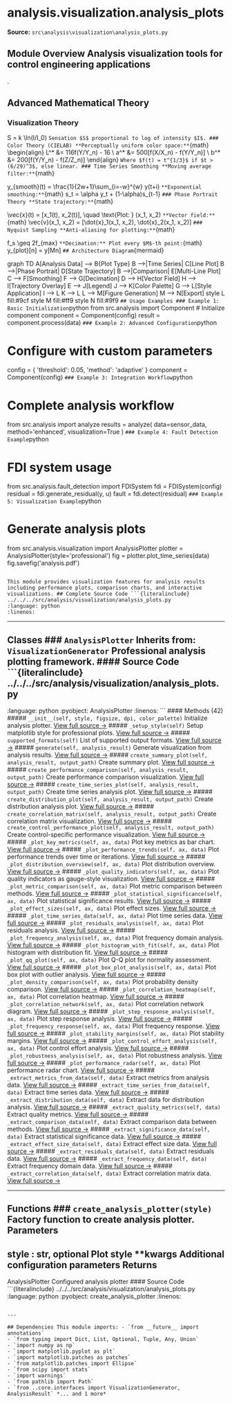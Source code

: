 # analysis.visualization.analysis_plots

**Source:** `src\analysis\visualization\analysis_plots.py`

## Module Overview Analysis visualization tools for control engineering applications

.

## Advanced Mathematical Theory

### Visualization Theory


S = k \ln(I/I_0)
``` Sensation $S$ proportional to log of intensity $I$. ### Color Theory (CIELAB) **Perceptually uniform color space:** ```{math}
\begin{align}
L^* &= 116f(Y/Y_n) - 16 \\
a^* &= 500[f(X/X_n) - f(Y/Y_n)] \\
b^* &= 200[f(Y/Y_n) - f(Z/Z_n)]
\end{align}
``` Where $f(t) = t^{1/3}$ if $t > (6/29)^3$, else linear. ### Time Series Smoothing **Moving average filter:** ```{math}

y_{smooth}(t) = \frac{1}{2w+1}\sum_{i=-w}^{w} y(t+i)
``` **Exponential smoothing:** ```{math}
s_t = \alpha y_t + (1-\alpha)s_{t-1}
``` ### Phase Portrait Theory **State trajectory:** ```{math}

\vec{x}(t) = [x_1(t), x_2(t)], \quad \text{Plot: } (x_1, x_2)
``` **Vector field:** ```{math}
\vec{v}(x_1, x_2) = [\dot{x}_1(x_1, x_2), \dot{x}_2(x_1, x_2)]
``` ### Nyquist Sampling **Anti-aliasing for plotting:** ```{math}

f_s \geq 2f_{max}
``` **Decimation:** Plot every $M$-th point: ```{math}
y_{plot}[n] = y[Mn]
``` ## Architecture Diagram ```{mermaid}

graph TD A[Analysis Data] --> B{Plot Type} B -->|Time Series| C[Line Plot] B -->|Phase Portrait| D[State Trajectory] B -->|Comparison| E[Multi-Line Plot] C --> F[Smoothing] F --> G[Decimation] D --> H[Vector Field] H --> I[Trajectory Overlay] E --> J[Legend] J --> K[Color Palette] G --> L[Style Application] I --> L K --> L L --> M[Figure Generation] M --> N[Export] style L fill:#9cf style M fill:#ff9 style N fill:#9f9
``` ## Usage Examples ### Example 1: Basic Initialization ```python
from src.analysis import Component # Initialize component
component = Component(config)
result = component.process(data)
``` ### Example 2: Advanced Configuration ```python
# Configure with custom parameters

config = { 'threshold': 0.05, 'method': 'adaptive'
}
component = Component(config)
``` ### Example 3: Integration Workflow ```python
# Complete analysis workflow
from src.analysis import analyze results = analyze( data=sensor_data, method='enhanced', visualization=True
)
``` ### Example 4: Fault Detection Example ```python
# FDI system usage

from src.analysis.fault_detection import FDISystem fdi = FDISystem(config)
residual = fdi.generate_residual(y, u)
fault = fdi.detect(residual)
``` ### Example 5: Visualization Example ```python
# Generate analysis plots
from src.analysis.visualization import AnalysisPlotter plotter = AnalysisPlotter(style='professional')
fig = plotter.plot_time_series(data)
fig.savefig('analysis.pdf')
```

This module provides visualization features for analysis results
including performance plots, comparison charts, and interactive visualizations. ## Complete Source Code ```{literalinclude} ../../../src/analysis/visualization/analysis_plots.py
:language: python
:linenos:
```

---

## Classes ### `AnalysisPlotter` **Inherits from:** `VisualizationGenerator` Professional analysis plotting framework. #### Source Code ```{literalinclude} ../../../src/analysis/visualization/analysis_plots.py
:language: python
:pyobject: AnalysisPlotter
:linenos:
``` #### Methods (42) ##### `__init__(self, style, figsize, dpi, color_palette)` Initialize analysis plotter. [View full source →](#method-analysisplotter-__init__) ##### `_setup_style(self)` Setup matplotlib style for professional plots. [View full source →](#method-analysisplotter-_setup_style) ##### `supported_formats(self)` List of supported output formats. [View full source →](#method-analysisplotter-supported_formats) ##### `generate(self, analysis_result)` Generate visualization from analysis results. [View full source →](#method-analysisplotter-generate) ##### `create_summary_plot(self, analysis_result, output_path)` Create summary plot. [View full source →](#method-analysisplotter-create_summary_plot) ##### `create_performance_comparison(self, analysis_result, output_path)` Create performance comparison visualization. [View full source →](#method-analysisplotter-create_performance_comparison) ##### `create_time_series_plot(self, analysis_result, output_path)` Create time series analysis plot. [View full source →](#method-analysisplotter-create_time_series_plot) ##### `create_distribution_plot(self, analysis_result, output_path)` Create distribution analysis plot. [View full source →](#method-analysisplotter-create_distribution_plot) ##### `create_correlation_matrix(self, analysis_result, output_path)` Create correlation matrix visualization. [View full source →](#method-analysisplotter-create_correlation_matrix) ##### `create_control_performance_plot(self, analysis_result, output_path)` Create control-specific performance visualization. [View full source →](#method-analysisplotter-create_control_performance_plot) ##### `_plot_key_metrics(self, ax, data)` Plot key metrics as bar chart. [View full source →](#method-analysisplotter-_plot_key_metrics) ##### `_plot_performance_trends(self, ax, data)` Plot performance trends over time or iterations. [View full source →](#method-analysisplotter-_plot_performance_trends) ##### `_plot_distribution_overview(self, ax, data)` Plot distribution overview. [View full source →](#method-analysisplotter-_plot_distribution_overview) ##### `_plot_quality_indicators(self, ax, data)` Plot quality indicators as gauge-style visualization. [View full source →](#method-analysisplotter-_plot_quality_indicators) ##### `_plot_metric_comparison(self, ax, data)` Plot metric comparison between methods. [View full source →](#method-analysisplotter-_plot_metric_comparison) ##### `_plot_statistical_significance(self, ax, data)` Plot statistical significance results. [View full source →](#method-analysisplotter-_plot_statistical_significance) ##### `_plot_effect_sizes(self, ax, data)` Plot effect sizes. [View full source →](#method-analysisplotter-_plot_effect_sizes) ##### `_plot_time_series_data(self, ax, data)` Plot time series data. [View full source →](#method-analysisplotter-_plot_time_series_data) ##### `_plot_residuals_analysis(self, ax, data)` Plot residuals analysis. [View full source →](#method-analysisplotter-_plot_residuals_analysis) ##### `_plot_frequency_analysis(self, ax, data)` Plot frequency domain analysis. [View full source →](#method-analysisplotter-_plot_frequency_analysis) ##### `_plot_histogram_with_fit(self, ax, data)` Plot histogram with distribution fit. [View full source →](#method-analysisplotter-_plot_histogram_with_fit) ##### `_plot_qq_plot(self, ax, data)` Plot Q-Q plot for normality assessment. [View full source →](#method-analysisplotter-_plot_qq_plot) ##### `_plot_box_plot_analysis(self, ax, data)` Plot box plot with outlier analysis. [View full source →](#method-analysisplotter-_plot_box_plot_analysis) ##### `_plot_density_comparison(self, ax, data)` Plot probability density comparison. [View full source →](#method-analysisplotter-_plot_density_comparison) ##### `_plot_correlation_heatmap(self, ax, data)` Plot correlation heatmap. [View full source →](#method-analysisplotter-_plot_correlation_heatmap) ##### `_plot_correlation_network(self, ax, data)` Plot correlation network diagram. [View full source →](#method-analysisplotter-_plot_correlation_network) ##### `_plot_step_response_analysis(self, ax, data)` Plot step response analysis. [View full source →](#method-analysisplotter-_plot_step_response_analysis) ##### `_plot_frequency_response(self, ax, data)` Plot frequency response. [View full source →](#method-analysisplotter-_plot_frequency_response) ##### `_plot_stability_margins(self, ax, data)` Plot stability margins. [View full source →](#method-analysisplotter-_plot_stability_margins) ##### `_plot_control_effort_analysis(self, ax, data)` Plot control effort analysis. [View full source →](#method-analysisplotter-_plot_control_effort_analysis) ##### `_plot_robustness_analysis(self, ax, data)` Plot robustness analysis. [View full source →](#method-analysisplotter-_plot_robustness_analysis) ##### `_plot_performance_radar(self, ax, data)` Plot performance radar chart. [View full source →](#method-analysisplotter-_plot_performance_radar) ##### `_extract_metrics_from_data(self, data)` Extract metrics from analysis data. [View full source →](#method-analysisplotter-_extract_metrics_from_data) ##### `_extract_time_series_from_data(self, data)` Extract time series data. [View full source →](#method-analysisplotter-_extract_time_series_from_data) ##### `_extract_distribution_data(self, data)` Extract data for distribution analysis. [View full source →](#method-analysisplotter-_extract_distribution_data) ##### `_extract_quality_metrics(self, data)` Extract quality metrics. [View full source →](#method-analysisplotter-_extract_quality_metrics) ##### `_extract_comparison_data(self, data)` Extract comparison data between methods. [View full source →](#method-analysisplotter-_extract_comparison_data) ##### `_extract_significance_data(self, data)` Extract statistical significance data. [View full source →](#method-analysisplotter-_extract_significance_data) ##### `_extract_effect_size_data(self, data)` Extract effect size data. [View full source →](#method-analysisplotter-_extract_effect_size_data) ##### `_extract_residuals_data(self, data)` Extract residuals data. [View full source →](#method-analysisplotter-_extract_residuals_data) ##### `_extract_frequency_data(self, data)` Extract frequency domain data. [View full source →](#method-analysisplotter-_extract_frequency_data) ##### `_extract_correlation_data(self, data)` Extract correlation matrix data. [View full source →](#method-analysisplotter-_extract_correlation_data)

---

## Functions ### `create_analysis_plotter(style)` Factory function to create analysis plotter. Parameters

style : str, optional Plot style
**kwargs Additional configuration parameters Returns
-------
AnalysisPlotter Configured analysis plotter #### Source Code ```{literalinclude} ../../../src/analysis/visualization/analysis_plots.py
:language: python
:pyobject: create_analysis_plotter
:linenos:
```

---

## Dependencies This module imports: - `from __future__ import annotations`
- `from typing import Dict, List, Optional, Tuple, Any, Union`
- `import numpy as np`
- `import matplotlib.pyplot as plt`
- `import matplotlib.patches as patches`
- `from matplotlib.patches import Ellipse`
- `from scipy import stats`
- `import warnings`
- `from pathlib import Path`
- `from ..core.interfaces import VisualizationGenerator, AnalysisResult` *... and 1 more*
